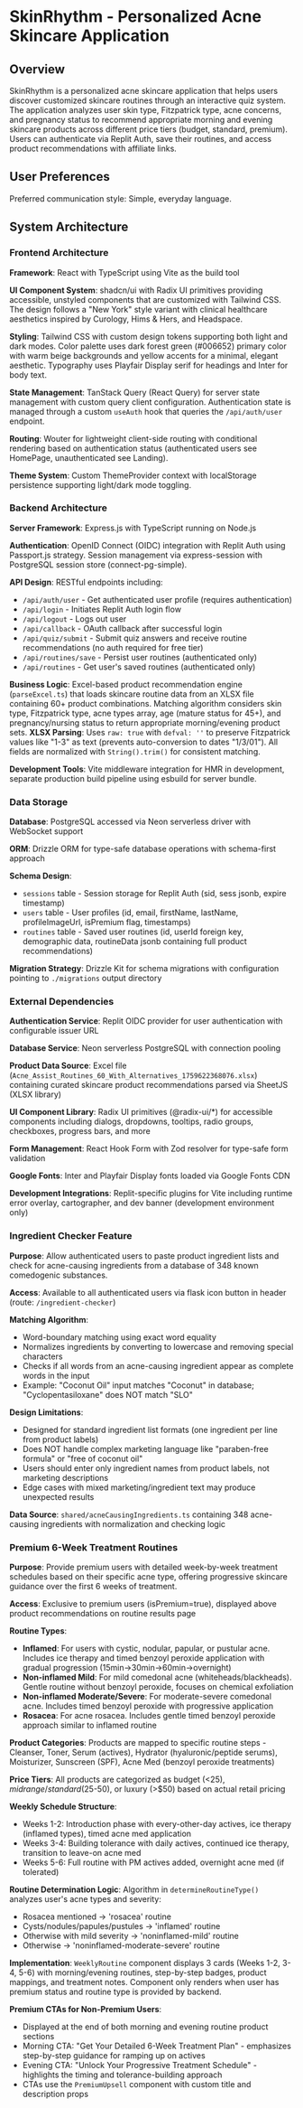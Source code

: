 # SkinRhythm - Personalized Acne Skincare Application

## Overview

SkinRhythm is a personalized acne skincare application that helps users discover customized skincare routines through an interactive quiz system. The application analyzes user skin type, Fitzpatrick type, acne concerns, and pregnancy status to recommend appropriate morning and evening skincare products across different price tiers (budget, standard, premium). Users can authenticate via Replit Auth, save their routines, and access product recommendations with affiliate links.

## User Preferences

Preferred communication style: Simple, everyday language.

## System Architecture

### Frontend Architecture

**Framework**: React with TypeScript using Vite as the build tool

**UI Component System**: shadcn/ui with Radix UI primitives providing accessible, unstyled components that are customized with Tailwind CSS. The design follows a "New York" style variant with clinical healthcare aesthetics inspired by Curology, Hims & Hers, and Headspace.

**Styling**: Tailwind CSS with custom design tokens supporting both light and dark modes. Color palette uses dark forest green (#006652) primary color with warm beige backgrounds and yellow accents for a minimal, elegant aesthetic. Typography uses Playfair Display serif for headings and Inter for body text.

**State Management**: TanStack Query (React Query) for server state management with custom query client configuration. Authentication state is managed through a custom `useAuth` hook that queries the `/api/auth/user` endpoint.

**Routing**: Wouter for lightweight client-side routing with conditional rendering based on authentication status (authenticated users see HomePage, unauthenticated see Landing).

**Theme System**: Custom ThemeProvider context with localStorage persistence supporting light/dark mode toggling.

### Backend Architecture

**Server Framework**: Express.js with TypeScript running on Node.js

**Authentication**: OpenID Connect (OIDC) integration with Replit Auth using Passport.js strategy. Session management via express-session with PostgreSQL session store (connect-pg-simple).

**API Design**: RESTful endpoints including:
- `/api/auth/user` - Get authenticated user profile (requires authentication)
- `/api/login` - Initiates Replit Auth login flow
- `/api/logout` - Logs out user
- `/api/callback` - OAuth callback after successful login
- `/api/quiz/submit` - Submit quiz answers and receive routine recommendations (no auth required for free tier)
- `/api/routines/save` - Persist user routines (authenticated only)
- `/api/routines` - Get user's saved routines (authenticated only)

**Business Logic**: Excel-based product recommendation engine (`parseExcel.ts`) that loads skincare routine data from an XLSX file containing 60+ product combinations. Matching algorithm considers skin type, Fitzpatrick type, acne types array, age (mature status for 45+), and pregnancy/nursing status to return appropriate morning/evening product sets. **XLSX Parsing**: Uses `raw: true` with `defval: ''` to preserve Fitzpatrick values like "1-3" as text (prevents auto-conversion to dates "1/3/01"). All fields are normalized with `String().trim()` for consistent matching.

**Development Tools**: Vite middleware integration for HMR in development, separate production build pipeline using esbuild for server bundle.

### Data Storage

**Database**: PostgreSQL accessed via Neon serverless driver with WebSocket support

**ORM**: Drizzle ORM for type-safe database operations with schema-first approach

**Schema Design**:
- `sessions` table - Session storage for Replit Auth (sid, sess jsonb, expire timestamp)
- `users` table - User profiles (id, email, firstName, lastName, profileImageUrl, isPremium flag, timestamps)
- `routines` table - Saved user routines (id, userId foreign key, demographic data, routineData jsonb containing full product recommendations)

**Migration Strategy**: Drizzle Kit for schema migrations with configuration pointing to `./migrations` output directory

### External Dependencies

**Authentication Service**: Replit OIDC provider for user authentication with configurable issuer URL

**Database Service**: Neon serverless PostgreSQL with connection pooling

**Product Data Source**: Excel file (`Acne_Assist_Routines_60_With_Alternatives_1759622368076.xlsx`) containing curated skincare product recommendations parsed via SheetJS (XLSX library)

**UI Component Library**: Radix UI primitives (@radix-ui/*) for accessible components including dialogs, dropdowns, tooltips, radio groups, checkboxes, progress bars, and more

**Form Management**: React Hook Form with Zod resolver for type-safe form validation

**Google Fonts**: Inter and Playfair Display fonts loaded via Google Fonts CDN

**Development Integrations**: Replit-specific plugins for Vite including runtime error overlay, cartographer, and dev banner (development environment only)

### Ingredient Checker Feature

**Purpose**: Allow authenticated users to paste product ingredient lists and check for acne-causing ingredients from a database of 348 known comedogenic substances.

**Access**: Available to all authenticated users via flask icon button in header (route: `/ingredient-checker`)

**Matching Algorithm**: 
- Word-boundary matching using exact word equality
- Normalizes ingredients by converting to lowercase and removing special characters
- Checks if all words from an acne-causing ingredient appear as complete words in the input
- Example: "Coconut Oil" input matches "Coconut" in database; "Cyclopentasiloxane" does NOT match "SLO"

**Design Limitations**:
- Designed for standard ingredient list formats (one ingredient per line from product labels)
- Does NOT handle complex marketing language like "paraben-free formula" or "free of coconut oil"
- Users should enter only ingredient names from product labels, not marketing descriptions
- Edge cases with mixed marketing/ingredient text may produce unexpected results

**Data Source**: `shared/acneCausingIngredients.ts` containing 348 acne-causing ingredients with normalization and checking logic

### Premium 6-Week Treatment Routines

**Purpose**: Provide premium users with detailed week-by-week treatment schedules based on their specific acne type, offering progressive skincare guidance over the first 6 weeks of treatment.

**Access**: Exclusive to premium users (isPremium=true), displayed above product recommendations on routine results page

**Routine Types**:
- **Inflamed**: For users with cystic, nodular, papular, or pustular acne. Includes ice therapy and timed benzoyl peroxide application with gradual progression (15min→30min→60min→overnight)
- **Non-inflamed Mild**: For mild comedonal acne (whiteheads/blackheads). Gentle routine without benzoyl peroxide, focuses on chemical exfoliation
- **Non-inflamed Moderate/Severe**: For moderate-severe comedonal acne. Includes timed benzoyl peroxide with progressive application
- **Rosacea**: For acne rosacea. Includes gentle timed benzoyl peroxide approach similar to inflamed routine

**Product Categories**: Products are mapped to specific routine steps - Cleanser, Toner, Serum (actives), Hydrator (hyaluronic/peptide serums), Moisturizer, Sunscreen (SPF), Acne Med (benzoyl peroxide treatments)

**Price Tiers**: All products are categorized as budget (<$25), midrange/standard ($25-50), or luxury (>$50) based on actual retail pricing

**Weekly Schedule Structure**:
- Weeks 1-2: Introduction phase with every-other-day actives, ice therapy (inflamed types), timed acne med application
- Weeks 3-4: Building tolerance with daily actives, continued ice therapy, transition to leave-on acne med
- Weeks 5-6: Full routine with PM actives added, overnight acne med (if tolerated)

**Routine Determination Logic**: Algorithm in `determineRoutineType()` analyzes user's acne types and severity:
- Rosacea mentioned → 'rosacea' routine
- Cysts/nodules/papules/pustules → 'inflamed' routine  
- Otherwise with mild severity → 'noninflamed-mild' routine
- Otherwise → 'noninflamed-moderate-severe' routine

**Implementation**: `WeeklyRoutine` component displays 3 cards (Weeks 1-2, 3-4, 5-6) with morning/evening routines, step-by-step badges, product mappings, and treatment notes. Component only renders when user has premium status and routine type is provided by backend.

**Premium CTAs for Non-Premium Users**: 
- Displayed at the end of both morning and evening routine product sections
- Morning CTA: "Get Your Detailed 6-Week Treatment Plan" - emphasizes step-by-step guidance for ramping up on actives
- Evening CTA: "Unlock Your Progressive Treatment Schedule" - highlights the timing and tolerance-building approach
- CTAs use the `PremiumUpsell` component with custom title and description props